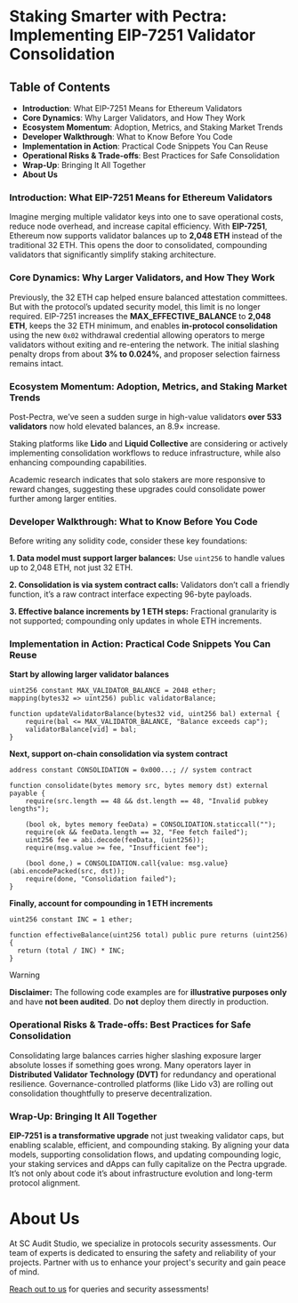 # Staking Smarter with Pectra: Implementing EIP-7251 Validator Consolidation

## Table of Contents

* **Introduction**: What EIP-7251 Means for Ethereum Validators
* **Core Dynamics**: Why Larger Validators, and How They Work
* **Ecosystem Momentum**: Adoption, Metrics, and Staking Market Trends
* **Developer Walkthrough**: What to Know Before You Code
* **Implementation in Action**: Practical Code Snippets You Can Reuse
* **Operational Risks & Trade-offs**: Best Practices for Safe Consolidation
* **Wrap-Up**: Bringing It All Together
* **About Us**

### Introduction: What EIP-7251 Means for Ethereum Validators

Imagine merging multiple validator keys into one to save operational costs, reduce node overhead, and increase capital efficiency. With **EIP-7251**, Ethereum now supports validator balances up to **2,048 ETH** instead of the traditional 32 ETH. This opens the door to consolidated, compounding validators that significantly simplify staking architecture.

### Core Dynamics: Why Larger Validators, and How They Work

Previously, the 32 ETH cap helped ensure balanced attestation committees. But with the protocol’s updated security model, this limit is no longer required. EIP-7251 increases the **MAX\_EFFECTIVE\_BALANCE** to **2,048 ETH**, keeps the 32 ETH minimum, and enables **in-protocol consolidation** using the new `0x02` withdrawal credential allowing operators to merge validators without exiting and re-entering the network. The initial slashing penalty drops from about **3% to 0.024%**, and proposer selection fairness remains intact.

### Ecosystem Momentum: Adoption, Metrics, and Staking Market Trends

Post-Pectra, we’ve seen a sudden surge in high-value validators **over 533 validators** now hold elevated balances, an 8.9× increase.

Staking platforms like **Lido** and **Liquid Collective** are considering or actively implementing consolidation workflows to reduce infrastructure, while also enhancing compounding capabilities.

Academic research indicates that solo stakers are more responsive to reward changes, suggesting these upgrades could consolidate power further among larger entities.

### Developer Walkthrough: What to Know Before You Code

Before writing any solidity code, consider these key foundations:

**1. Data model must support larger balances:** Use `uint256` to handle values up to 2,048 ETH, not just 32 ETH.

**2. Consolidation is via system contract calls:** Validators don’t call a friendly function, it’s a raw contract interface expecting 96-byte payloads.

**3. Effective balance increments by 1 ETH steps:** Fractional granularity is not supported; compounding only updates in whole ETH increments.

### Implementation in Action: Practical Code Snippets You Can Reuse

**Start by allowing larger validator balances**

```solidity
uint256 constant MAX_VALIDATOR_BALANCE = 2048 ether;
mapping(bytes32 => uint256) public validatorBalance;

function updateValidatorBalance(bytes32 vid, uint256 bal) external {
    require(bal <= MAX_VALIDATOR_BALANCE, "Balance exceeds cap");
    validatorBalance[vid] = bal;
}
```

**Next, support on-chain consolidation via system contract**

```solidity
address constant CONSOLIDATION = 0x000...; // system contract

function consolidate(bytes memory src, bytes memory dst) external payable {
    require(src.length == 48 && dst.length == 48, "Invalid pubkey lengths");

    (bool ok, bytes memory feeData) = CONSOLIDATION.staticcall("");
    require(ok && feeData.length == 32, "Fee fetch failed");
    uint256 fee = abi.decode(feeData, (uint256));
    require(msg.value >= fee, "Insufficient fee");

    (bool done,) = CONSOLIDATION.call{value: msg.value}(abi.encodePacked(src, dst));
    require(done, "Consolidation failed");
}
```

**Finally, account for compounding in 1 ETH increments**

```solidity
uint256 constant INC = 1 ether;

function effectiveBalance(uint256 total) public pure returns (uint256) {
  return (total / INC) * INC;
}
```

> [!WARNING]
> **Disclaimer:** The following code examples are for **illustrative purposes only** and have **not been audited**. Do **not** deploy them directly in production.

### Operational Risks & Trade-offs: Best Practices for Safe Consolidation

Consolidating large balances carries higher slashing exposure larger absolute losses if something goes wrong. Many operators layer in **Distributed Validator Technology (DVT)** for redundancy and operational resilience. Governance-controlled platforms (like Lido v3) are rolling out consolidation thoughtfully to preserve decentralization.

### Wrap-Up: Bringing It All Together

**EIP-7251 is a transformative upgrade** not just tweaking validator caps, but enabling scalable, efficient, and compounding staking. By aligning your data models, supporting consolidation flows, and updating compounding logic, your staking services and dApps can fully capitalize on the Pectra upgrade. It’s not only about code it’s about infrastructure evolution and long-term protocol alignment.

# About Us

At SC Audit Studio, we specialize in protocols security assessments. Our team of experts is dedicated to ensuring the safety and reliability of your projects. Partner with us to enhance your project's security and gain peace of mind.

[Reach out to us](https://x.com/SCAuditStudio) for queries and security assessments!
